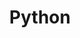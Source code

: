 ---
title: "Python"
menu:
  main:
      identifier: "python"
      name: "Python"
      weight: 70
      params:
          icon: python
---